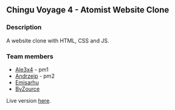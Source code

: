 ## Chingu Voyage 4 - Atomist Website Clone

### Description
A website clone with HTML, CSS and JS. 

### Team members
- [Ale3x4](https://github.com/Al3x4) - pm1
- [Andrzejp](https://github.com/andrzejp) - pm2 
- [Emisarhu](https://github.com/ermisahu)
- [ByZource](https://github.com/ByZource)

Live version [here](https://chingu-voyage3.github.io/toucans-20/).

